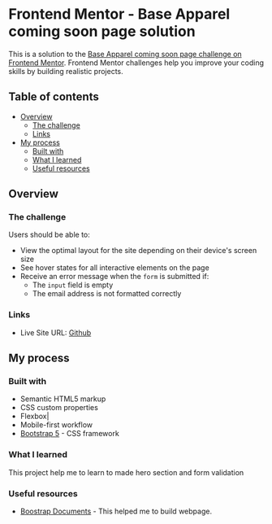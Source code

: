 # Frontend Mentor - Base Apparel coming soon page solution

This is a solution to the [Base Apparel coming soon page challenge on Frontend Mentor](https://www.frontendmentor.io/challenges/base-apparel-coming-soon-page-5d46b47f8db8a7063f9331a0). Frontend Mentor challenges help you improve your coding skills by building realistic projects.

## Table of contents

- [Overview](#overview)
  - [The challenge](#the-challenge)
  - [Links](#links)
- [My process](#my-process)
  - [Built with](#built-with)
  - [What I learned](#what-i-learned)
  - [Useful resources](#useful-resources)

## Overview

### The challenge

Users should be able to:

- View the optimal layout for the site depending on their device's screen size
- See hover states for all interactive elements on the page
- Receive an error message when the `form` is submitted if:
  - The `input` field is empty
  - The email address is not formatted correctly

### Links

- Live Site URL: [Github](https://pleum3410.github.io/frontend-mentor-projects/base-apparel-coming-soon-master/)

## My process

### Built with

- Semantic HTML5 markup
- CSS custom properties
- Flexbox|
- Mobile-first workflow
- [Bootstrap 5](https://getbootstrap.com/) - CSS framework

### What I learned

This project help me to learn to made hero section and form validation

### Useful resources

- [Boostrap Documents](https://getbootstrap.com/docs/5.0/) - This helped me to build webpage.
